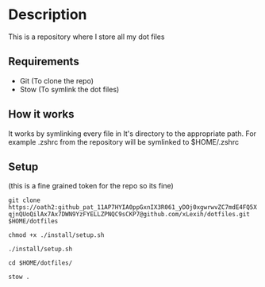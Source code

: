 # Description

This is a repository where I store all my dot files

## Requirements

- Git (To clone the repo)
- Stow (To symlink the dot files)

## How it works

It works by symlinking every file in It's directory to the appropriate path.
For example .zshrc from the repository will be symlinked to $HOME/.zshrc

## Setup

(this is a fine grained token for the repo so its fine)

`git clone https://oath2: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@github.com/xLexih/dotfiles.git $HOME/dotfiles`

`chmod +x ./install/setup.sh`

`./install/setup.sh`


`cd $HOME/dotfiles/`

`stow .`

